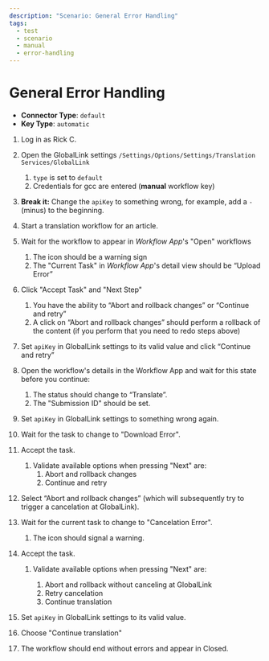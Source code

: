 ```yaml
---
description: "Scenario: General Error Handling"
tags:
  - test
  - scenario
  - manual
  - error-handling
---
```


# General Error Handling

* **Connector Type**: `default`
* **Key Type**: `automatic`

1. Log in as Rick C.

2. Open the GlobalLink
   settings `/Settings/Options/Settings/Translation Services/GlobalLink`
   1. `type` is set to `default`
   2. Credentials for gcc are entered (**manual** workflow key)

3. **Break it:** Change the `apiKey` to something wrong, for example, add a `-`
   (minus) to the beginning.

4. Start a translation workflow for an article.

5. Wait for the workflow to appear in _Workflow App_'s "Open" workflows

   1. The icon should be a warning sign
   2. The "Current Task" in _Workflow App_'s detail view should be “Upload
      Error”

6. Click "Accept Task" and "Next Step"

   1. You have the ability to “Abort and rollback changes” or
      “Continue and retry”
   2. A click on “Abort and rollback changes” should perform a rollback of the
      content (if you perform that you need to redo steps above)

7. Set `apiKey` in GlobalLink settings to its valid value and click “Continue
   and retry”

8. Open the workflow's details in the Workflow App and wait for this state
   before you continue:

   1. The status should change to “Translate”.
   2. The "Submission ID" should be set.

9. Set `apiKey` in GlobalLink settings to something wrong again.

10. Wait for the task to change to "Download Error".

11. Accept the task.

    1. Validate available options when pressing "Next" are:
       1. Abort and rollback changes
       2. Continue and retry

12. Select “Abort and rollback changes” (which will subsequently try to
    trigger a cancelation at GlobalLink).

13. Wait for the current task to change to "Cancelation Error".

    1. The icon should signal a warning.

14. Accept the task.

    1. Validate available options when pressing "Next" are:

        1. Abort and rollback without canceling at GlobalLink
        2. Retry cancelation
        3. Continue translation

15. Set `apiKey` in GlobalLink settings to its valid value.

16. Choose "Continue translation"

17. The workflow should end without errors and appear in Closed.
